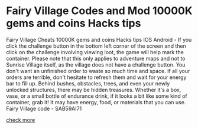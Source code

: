 # Fairy Village Codes and Mod 10000K gems and coins Hacks tips

Fairy Village Cheats 10000K gems and coins Hacks tips IOS Android - If you click the challenge button in the bottom left corner of the screen and then click on the challenge involving viewing loot, the game will help mark the container. Please note that this only applies to adventure maps and not to Sunrise Village itself, as the village does not have a challenge button. You don't want an unfinished order to waste so much time and space. If all your orders are terrible, don't hesitate to refresh them and wait for your energy bar to fill up. Behind bushes, obstacles, trees, and even your newly unlocked structures, there may be hidden treasures. Whether it's a box, vase, or a small bottle of endurance drink, if it looks a bit like some kind of container, grab it! It may have energy, food, or materials that you can use. Fairy Village code - SAB59AI71

[check more](https://fairyvillage.quora.com/about)
